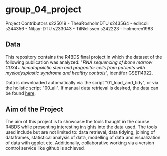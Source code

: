 # group_04_project
Project Contributors
s225019 - TheaRosholmDTU
s243564 - edircoli
s244356 - Nitjay-DTU
s233043 - TilNelissen
s242223 - holmeren1983

## Data
This repository contains the R4BDS final project in which the dataset of the following publication was analyzed: "*RNA sequencing of bone marrow CD34+ hematopoietic stem and progenitor cells from patients with myelodysplastic syndrome and healthy controls*", identifer GSE114922.

Data is downloaded automatically via the script "01_load_and_tidy", or via the holistic script "00_all". If manual data retrieval is desired, the data can be found [here](https://www.ncbi.nlm.nih.gov/geo/query/acc.cgi?acc=GSE114922).

## Aim of the Project
The aim of this project is to showcase the tools thaught in the course R4BDS while presenting interesting insights into the data used. The tools used include but are not limited to:
data retrieval, data tidying, joining of dataframes, statistical analysis of data, modelling of data and visualization of data with ggplot etc. 
Additionally, collaborative working via a version control service like github is achieved.


